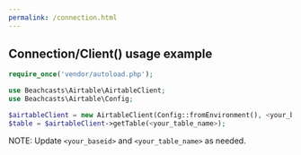 ```yaml
---
permalink: /connection.html
---
```


## Connection/Client() usage example

``` php
require_once('vendor/autoload.php');

use Beachcasts\Airtable\AirtableClient;
use Beachcasts\Airtable\Config;

$airtableClient = new AirtableClient(Config::fromEnvironment(), <your_baseid>);
$table = $airtableClient->getTable(<your_table_name>);
```

NOTE: Update `<your_baseid>` and `<your_table_name>` as needed.
